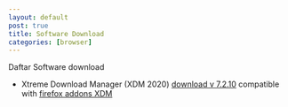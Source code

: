 ```yaml
---
layout: default
post: true
title: Software Download
categories: [browser]
---
```


Daftar Software download

- Xtreme Download Manager (XDM 2020) [download v 7.2.10](https://xtremedownloadmanager.com/#downloads) compatible with [firefox addons XDM](https://addons.mozilla.org/id/firefox/addon/xdm-browser-monitor/)


